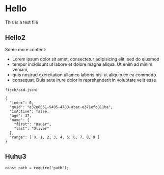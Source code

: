 # Hello

This is a test file

<!-- webpack.config.js:eNpdkMFuwjAQRO98xQhVMkhpcg/qiRvXHCkCkyytkWOnXoeCEP/etQG16sXyeN/OrLf1jiMGHT/xhkBfowk0U0mr+WIy6X03WirpPPgQWZDrBCAXw6WGKisObWVcR+fyyKqQkh/jMMY6Y8DBWHK6J2F7bdwTQs6r81kGYm9PNNtuOxMSXEB1hqOaJ/SWjvsQT9Mgd66xzgKoKnC8pHIbSEdi7LLewflO1CH4HqtGoGDcBy/QsnTHoB3bjC+bBsZFj6Xve+9WzQKsE9P6fpAPMBqRSEAjtcFzzBbaWv+d5RB8S8xij5PR0GP0Q6CDOVN4DHmFJMlaqveSpfmlMgVGlpnXUHnaV+t1R0EVgBLgr0zD/Gr1yH++bO4r+hdylIgCdG7t2ElKlVaxva+RpXDvrTHd6z3Zh9UUt2y0eez9tpj8APiNrXU= -->

## Hello2

Some more content:

- Lorem ipsum dolor sit amet, consectetur adipisicing elit, sed do eiusmod
- tempor incididunt ut labore et dolore magna aliqua. Ut enim ad minim veniam,
- quis nostrud exercitation ullamco laboris nisi ut aliquip ex ea commodo
- consequat. Duis aute irure dolor in reprehenderit in voluptate velit esse

`fisch/asd.json`:

```
{
  "index": 0,
  "guid": "e32e8551-9405-4783-abac-e371efc811ba",
  "isActive": false,
  "age": 37,
  "name": {
    "first": "Bauer",
    "last": "Oliver"
  },
  "range": [ 0, 1, 2, 3, 4, 5, 6, 7, 8, 9 ]
}
```

## Huhu3

```
const path = require('path');
```
